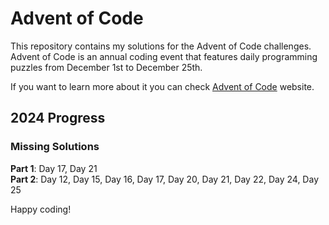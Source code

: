 # Advent of Code

This repository contains my solutions for the Advent of Code challenges. Advent of Code is an annual coding event that features daily programming puzzles from December 1st to December 25th.

If you want to learn more about it you can check [Advent of Code](https://adventofcode.com) website.

## 2024 Progress

### Missing Solutions

**Part 1**: Day 17, Day 21  
**Part 2**: Day 12, Day 15,  Day 16, Day 17, Day 20, Day 21, Day 22, Day 24, Day 25

Happy coding!
